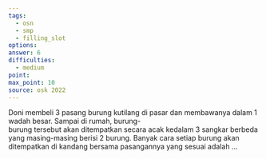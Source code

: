 ```yaml
---
tags:
  - osn
  - smp
  - filling_slot
options: 
answer: 6
difficulties:
  - medium
point: 
max_point: 10
source: osk 2022
---
```


Doni membeli $3$ pasang burung kutilang di pasar dan membawanya dalam $1$ wadah besar. Sampai di rumah, burung-burung tersebut akan ditempatkan secara acak kedalam $3$ sangkar berbeda yang masing-masing berisi $2$ burung. Banyak cara setiap burung akan ditempatkan di kandang bersama pasangannya yang sesuai adalah $...$
